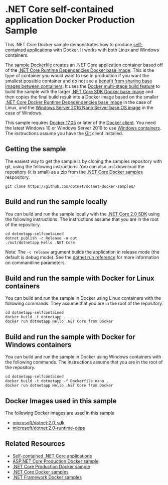 # .NET Core self-contained application Docker Production Sample

This .NET Core Docker sample demonstrates how to produce [self-contained applications](https://docs.microsoft.com/dotnet/core/deploying/) with Docker. It works with both Linux and Windows containers.

The [sample Dockerfile](Dockerfile) creates an .NET Core application container based off of the [.NET Core Runtime Dependencies Docker base image](https://hub.docker.com/r/microsoft/dotnet/). This is the type of container you would want to use in production if you want the smallest possible container and do not see a [benefit from sharing base images between containers](https://docs.docker.com/engine/userguide/storagedriver/imagesandcontainers/). It uses the [Docker multi-stage build feature](https://github.com/dotnet/announcements/issues/18) to build the sample with the larger [.NET Core SDK Docker base image](https://hub.docker.com/r/microsoft/dotnet/) and then copies the final build result into a Docker image based on the smaller [.NET Core Docker Runtime Depedendencies base image](https://hub.docker.com/r/microsoft/dotnet/) in the case of Linux, and the [Windows Server 2016 Nano Server base OS image](https://hub.docker.com/r/microsoft/nanoserver/) in the case of Windows.

This sample requires [Docker 17.05](https://docs.docker.com/release-notes/docker-ce/#17050-ce-2017-05-04) or later of the [Docker client](https://www.docker.com/products/docker). You need the latest Windows 10 or Windows Server 2016 to use [Windows containers](http://aka.ms/windowscontainers). The instructions assume you have the [Git](https://git-scm.com/downloads) client installed.

## Getting the sample

The easiest way to get the sample is by cloning the samples repository with git, using the following instructions. You can also just download the repository (it is small) as a zip from the [.NET Core Docker samples](https://github.com/dotnet/dotnet-docker-samples/) respository.

```console
git clone https://github.com/dotnet/dotnet-docker-samples/
```

## Build and run the sample locally

You can build and run the sample locally with the [.NET Core 2.0 SDK](https://www.microsoft.com/net/download/core) using the following instructions. The instructions assume that you are in the root of the repository.

```console
cd dotnetapp-selfcontained
dotnet publish -c Release -o out
./out/dotnetapp Hello .NET Core
```

Note: The `-c release` argument builds the application in release mode (the default is debug mode). See the [dotnet run reference](https://docs.microsoft.com/dotnet/core/tools/dotnet-run) for more information on commandline parameters.

## Build and run the sample with Docker for Linux containers

You can build and run the sample in Docker using Linux containers with the following commands. They assume that you are in the root of the repository.

```console
cd dotnetapp-selfcontained
docker build -t dotnetapp .
docker run dotnetapp Hello .NET Core from Docker
```

## Build and run the sample with Docker for Windows containers

You can build and run the sample in Docker using Windows containers with the following commands. The instructions assume that you are in the root of the repository.

```console
cd dotnetapp-selfcontained
docker build -t dotnetapp -f Dockerfile.nano .
docker run dotnetapp Hello .NET Core from Docker
```

## Docker Images used in this sample

The following Docker images are used in this sample

* [microsoft/dotnet:2.0-sdk](https://hub.docker.com/r/microsoft/dotnet)
* [microsoft/dotnet:2.0-runtime-deps](https://hub.docker.com/r/microsoft/dotnet)

## Related Resources

* [Self-contained .NET Core applications](https://docs.microsoft.com/dotnet/core/deploying/)
* [ASP.NET Core Production Docker sample](../aspnetapp/README.md)
* [.NET Core Production Docker sample](../dotnetapp-prod/README.md)
* [.NET Core Docker samples](../README.md)
* [.NET Framework Docker samples](https://github.com/Microsoft/dotnet-framework-docker-samples)
